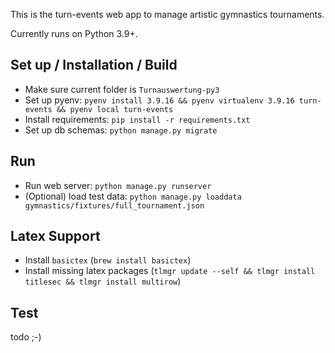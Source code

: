 This is the turn-events web app to manage artistic gymnastics tournaments. 

Currently runs on Python 3.9+.


## Set up / Installation / Build
- Make sure current folder is `Turnauswertung-py3`
- Set up pyenv: `pyenv install 3.9.16 && pyenv virtualenv 3.9.16 turn-events && pyenv local turn-events`
- Install requirements: `pip install -r requirements.txt`
- Set up db schemas: `python manage.py migrate`

## Run
- Run web server: `python manage.py runserver`
- (Optional) load test data: `python manage.py loaddata gymnastics/fixtures/full_tournament.json`

## Latex Support
- Install `basictex` (`brew install basictex`)
- Install missing latex packages (`tlmgr update --self && tlmgr install titlesec && tlmgr install multirow`)

## Test
todo ;-)
